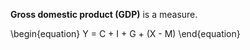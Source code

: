 **Gross domestic product (GDP)** is a measure.

\begin{equation}
Y = C + I + G + (X - M)
\end{equation}